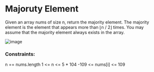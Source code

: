 # Majoruty Element 

Given an array nums of size n, return the majority element.
The majority element is the element that appears more than ⌊n / 2⌋ times. You may assume that the majority element always exists in the array.

![image](https://github.com/DeekshaMalviya/100-Days-of-Code/assets/132806772/773263dd-cf2a-4f8d-b1c1-04758a976e35)


### Constraints:

n == nums.length
1 <= n <= 5 * 104
-109 <= nums[i] <= 109
